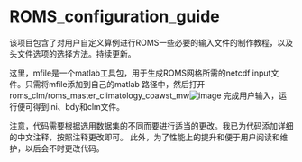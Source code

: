 # ROMS_configuration_guide
该项目包含了对用户自定义算例进行ROMS一些必要的输入文件的制作教程，以及头文件选项的选择方法。持续更新。

这里，mfile是一个matlab工具包，用于生成ROMS网格所需的netcdf input文件。只需将mfile添加到自己的matlab
路径中，然后打开roms_clm/roms_master_climatology_coawst_mw![image](https://github.com/MobJerry/ROMS_configuration_guide/assets/94905594/6e02edf3-5a22-40f1-977d-a257e6e7df00)
完成用户输入，运行便可得到ini、bdy和clm文件。

注意，代码需要根据选用数据集的不同而要进行适当的更改。我已为代码添加详细的中文注释，按照注释更改即可。
此外，为了性能上的提升和便于用户阅读和维护，以后会不时更改代码。

